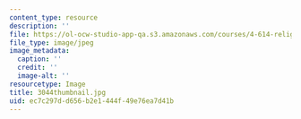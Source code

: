 ```yaml
---
content_type: resource
description: ''
file: https://ol-ocw-studio-app-qa.s3.amazonaws.com/courses/4-614-religious-architecture-and-islamic-cultures-fall-2002/ec7c297dd656b2e1444f49e76ea7d41b_3044thumbnail.jpg
file_type: image/jpeg
image_metadata:
  caption: ''
  credit: ''
  image-alt: ''
resourcetype: Image
title: 3044thumbnail.jpg
uid: ec7c297d-d656-b2e1-444f-49e76ea7d41b
---
```

